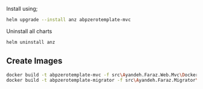﻿Install using;

```bash
helm upgrade --install anz abpzerotemplate-mvc
```

Uninstall all charts

```bash
helm uninstall anz
```

## Create Images

```bash
docker build -t abpzerotemplate-mvc -f src\Ayandeh.Faraz.Web.Mvc\Dockerfile .
docker build -t abpzerotemplate-migrator -f src\Ayandeh.Faraz.Migrator\Dockerfile .
```
